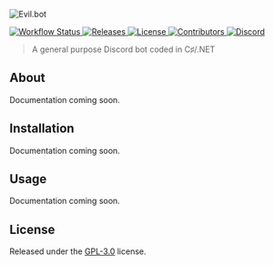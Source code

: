 ![Evil.bot](https://benjaminhook.dev/files/github_header.png) 

<a href="https://github.com/kth-me/Evil.bot/actions">
    <img src="https://img.shields.io/github/workflow/status/kth-me/Evil.bot/dotnetcore" alt="Workflow Status">
</a>

<a href="https://github.com/kth-me/Evil-bot/releases">
    <img src="https://img.shields.io/github/v/release/kth-me/Evil-bot?include_prereleases" alt="Releases">
</a>

<a href="LICENSE">
    <img src="https://img.shields.io/github/license/kth-me/Evil-bot?color=informational" alt="License">
</a>

<a href="https://github.com/kth-me/Evil-bot/graphs/contributors">
    <img src="https://img.shields.io/github/contributors/kth-me/Evil-bot" alt="Contributors">
</a>

<a href="https://discord.gg/RrJrEcH">
    <img src="https://img.shields.io/discord/446832659377946625" alt="Discord">
</a>

> A general purpose Discord bot coded in C♯/.NET

## About

Documentation coming soon.

## Installation

Documentation coming soon.

## Usage

Documentation coming soon.

## License
Released under the [GPL-3.0](LICENSE) license.
